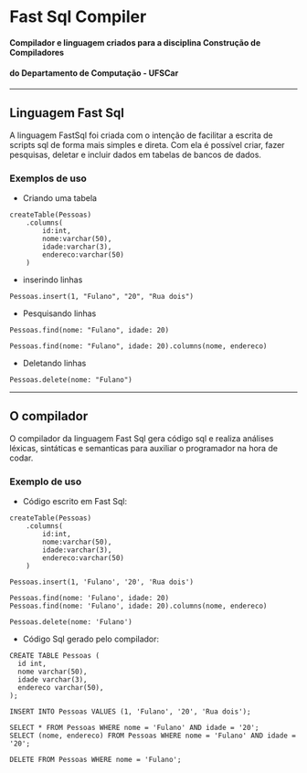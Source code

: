 # Fast Sql Compiler
#### Compilador e linguagem criados para a disciplina Construção de Compiladores
####               do Departamento de Computação - UFSCar  
_____________________________________________________________________________________

## Linguagem Fast Sql
A linguagem FastSql foi criada com o intenção de facilitar a escrita de scripts sql
de forma mais simples e direta. Com ela é possível criar, fazer pesquisas, deletar e
incluir dados em tabelas de bancos de dados.

### Exemplos de uso
- Criando uma tabela
```
createTable(Pessoas)
    .columns(
        id:int, 
        nome:varchar(50), 
        idade:varchar(3), 
        endereco:varchar(50)
    )
```
- inserindo linhas
```
Pessoas.insert(1, "Fulano", "20", "Rua dois")
```


- Pesquisando linhas
``` 
Pessoas.find(nome: "Fulano", idade: 20)
```

``` 
Pessoas.find(nome: "Fulano", idade: 20).columns(nome, endereco)
``` 

- Deletando linhas
```
Pessoas.delete(nome: "Fulano")
```



******************************************************
## O compilador
O compilador da linguagem Fast Sql gera código sql e realiza análises léxicas, 
sintáticas e semanticas para auxiliar o programador na hora de codar. 
### Exemplo de uso
- Código escrito em Fast Sql: 
```
createTable(Pessoas)
    .columns(
        id:int, 
        nome:varchar(50), 
        idade:varchar(3), 
        endereco:varchar(50)
    )

Pessoas.insert(1, 'Fulano', '20', 'Rua dois')

Pessoas.find(nome: 'Fulano', idade: 20)
Pessoas.find(nome: 'Fulano', idade: 20).columns(nome, endereco)

Pessoas.delete(nome: 'Fulano')
```
- Código Sql gerado pelo compilador:

```
CREATE TABLE Pessoas (
  id int, 
  nome varchar(50), 
  idade varchar(3), 
  endereco varchar(50),
);

INSERT INTO Pessoas VALUES (1, 'Fulano', '20', 'Rua dois');

SELECT * FROM Pessoas WHERE nome = 'Fulano' AND idade = '20';
SELECT (nome, endereco) FROM Pessoas WHERE nome = 'Fulano' AND idade = '20';

DELETE FROM Pessoas WHERE nome = 'Fulano';
```
